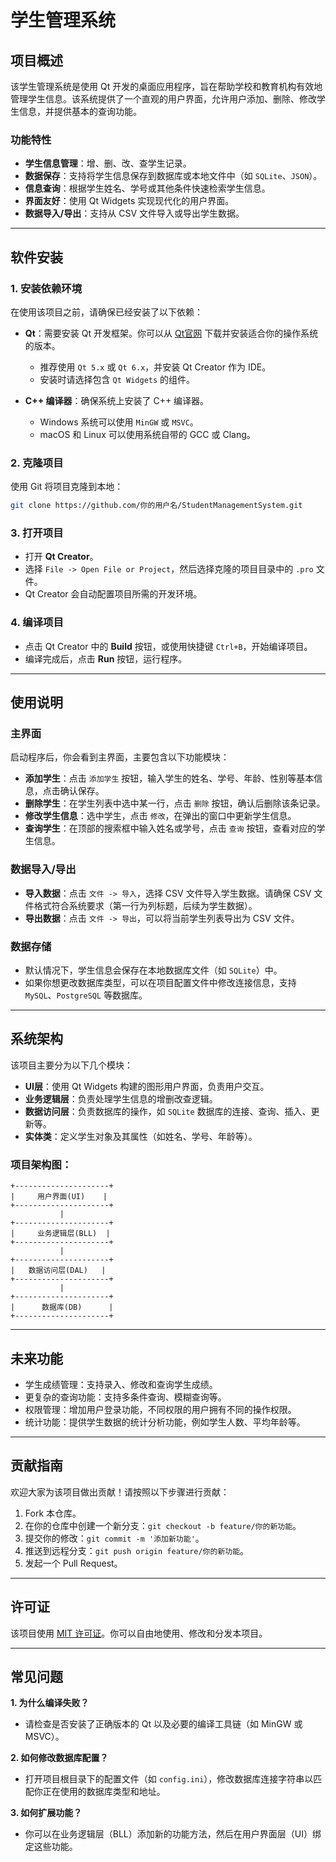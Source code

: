 
# 学生管理系统

## 项目概述

该学生管理系统是使用 Qt 开发的桌面应用程序，旨在帮助学校和教育机构有效地管理学生信息。该系统提供了一个直观的用户界面，允许用户添加、删除、修改学生信息，并提供基本的查询功能。

### 功能特性

- **学生信息管理**：增、删、改、查学生记录。
- **数据保存**：支持将学生信息保存到数据库或本地文件中（如 `SQLite`、`JSON`）。
- **信息查询**：根据学生姓名、学号或其他条件快速检索学生信息。
- **界面友好**：使用 Qt Widgets 实现现代化的用户界面。
- **数据导入/导出**：支持从 CSV 文件导入或导出学生数据。

---

## 软件安装

### 1. 安装依赖环境

在使用该项目之前，请确保已经安装了以下依赖：

- **Qt**：需要安装 Qt 开发框架。你可以从 [Qt官网](https://www.qt.io/download) 下载并安装适合你的操作系统的版本。
  - 推荐使用 `Qt 5.x` 或 `Qt 6.x`，并安装 Qt Creator 作为 IDE。
  - 安装时请选择包含 `Qt Widgets` 的组件。

- **C++ 编译器**：确保系统上安装了 C++ 编译器。
  - Windows 系统可以使用 `MinGW` 或 `MSVC`。
  - macOS 和 Linux 可以使用系统自带的 GCC 或 Clang。

### 2. 克隆项目

使用 Git 将项目克隆到本地：

```bash
git clone https://github.com/你的用户名/StudentManagementSystem.git
```

### 3. 打开项目

- 打开 **Qt Creator**。
- 选择 `File -> Open File or Project`，然后选择克隆的项目目录中的 `.pro` 文件。
- Qt Creator 会自动配置项目所需的开发环境。

### 4. 编译项目

- 点击 Qt Creator 中的 **Build** 按钮，或使用快捷键 `Ctrl+B`，开始编译项目。
- 编译完成后，点击 **Run** 按钮，运行程序。

---

## 使用说明

### 主界面

启动程序后，你会看到主界面，主要包含以下功能模块：

- **添加学生**：点击 `添加学生` 按钮，输入学生的姓名、学号、年龄、性别等基本信息，点击确认保存。
- **删除学生**：在学生列表中选中某一行，点击 `删除` 按钮，确认后删除该条记录。
- **修改学生信息**：选中学生，点击 `修改`，在弹出的窗口中更新学生信息。
- **查询学生**：在顶部的搜索框中输入姓名或学号，点击 `查询` 按钮，查看对应的学生信息。

### 数据导入/导出

- **导入数据**：点击 `文件 -> 导入`，选择 CSV 文件导入学生数据。请确保 CSV 文件格式符合系统要求（第一行为列标题，后续为学生数据）。
- **导出数据**：点击 `文件 -> 导出`，可以将当前学生列表导出为 CSV 文件。

### 数据存储

- 默认情况下，学生信息会保存在本地数据库文件（如 `SQLite`）中。
- 如果你想更改数据库类型，可以在项目配置文件中修改连接信息，支持 `MySQL`、`PostgreSQL` 等数据库。

---

## 系统架构

该项目主要分为以下几个模块：

- **UI层**：使用 Qt Widgets 构建的图形用户界面，负责用户交互。
- **业务逻辑层**：负责处理学生信息的增删改查逻辑。
- **数据访问层**：负责数据库的操作，如 `SQLite` 数据库的连接、查询、插入、更新等。
- **实体类**：定义学生对象及其属性（如姓名、学号、年龄等）。

### 项目架构图：
```
+---------------------+
|     用户界面(UI)    |
+---------------------+
           |
+---------------------+
|     业务逻辑层(BLL)  |
+---------------------+
           |
+---------------------+
|   数据访问层(DAL)   |
+---------------------+
           |
+---------------------+
|      数据库(DB)      |
+---------------------+
```

---

## 未来功能

- 学生成绩管理：支持录入、修改和查询学生成绩。
- 更复杂的查询功能：支持多条件查询、模糊查询等。
- 权限管理：增加用户登录功能，不同权限的用户拥有不同的操作权限。
- 统计功能：提供学生数据的统计分析功能，例如学生人数、平均年龄等。

---

## 贡献指南

欢迎大家为该项目做出贡献！请按照以下步骤进行贡献：

1. Fork 本仓库。
2. 在你的仓库中创建一个新分支：`git checkout -b feature/你的新功能`。
3. 提交你的修改：`git commit -m '添加新功能'`。
4. 推送到远程分支：`git push origin feature/你的新功能`。
5. 发起一个 Pull Request。

---

## 许可证

该项目使用 [MIT 许可证](https://opensource.org/licenses/MIT)。你可以自由地使用、修改和分发本项目。

---

## 常见问题

**1. 为什么编译失败？**
   - 请检查是否安装了正确版本的 Qt 以及必要的编译工具链（如 MinGW 或 MSVC）。

**2. 如何修改数据库配置？**
   - 打开项目根目录下的配置文件（如 `config.ini`），修改数据库连接字符串以匹配你正在使用的数据库类型和地址。

**3. 如何扩展功能？**
   - 你可以在业务逻辑层（BLL）添加新的功能方法，然后在用户界面层（UI）绑定这些功能。


